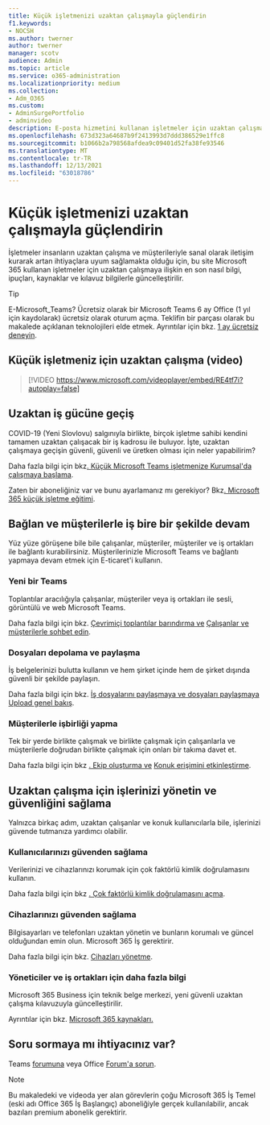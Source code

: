 ```yaml
---
title: Küçük işletmenizi uzaktan çalışmayla güçlendirin
f1.keywords:
- NOCSH
ms.author: twerner
author: twerner
manager: scotv
audience: Admin
ms.topic: article
ms.service: o365-administration
ms.localizationpriority: medium
ms.collection:
- Adm_O365
ms.custom:
- AdminSurgePortfolio
- adminvideo
description: E-posta hizmetini kullanan işletmeler için uzaktan çalışmayla ilgili en son nasıl bilgi, ipuçları, kaynaklar ve Microsoft 365.
ms.openlocfilehash: 673d323a64687b9f2413993d7ddd386529e1ffc8
ms.sourcegitcommit: b1066b2a798568afdea9c09401d52fa38fe93546
ms.translationtype: MT
ms.contentlocale: tr-TR
ms.lasthandoff: 12/13/2021
ms.locfileid: "63018786"
---
```

# <a name="empower-your-small-business-with-remote-work"></a>Küçük işletmenizi uzaktan çalışmayla güçlendirin

İşletmeler insanların uzaktan çalışma ve müşterileriyle sanal olarak iletişim kurarak artan ihtiyaçlara uyum sağlamakta olduğu için, bu site Microsoft 365 kullanan işletmeler için uzaktan çalışmaya ilişkin en son nasıl bilgi, ipuçları, kaynaklar ve kılavuz bilgilerle güncelleştirilir.

> [!TIP]
> E-Microsoft_Teams? Ücretsiz olarak bir Microsoft Teams 6 ay Office (1 yıl için kaydolarak) ücretsiz olarak oturum açma. Teklifin bir parçası olarak bu makalede açıklanan teknolojileri elde etmek. Ayrıntılar için bkz. [1 ay ücretsiz deneyin](https://aka.ms/SMBTeamsOffer).

## <a name="remote-work-for-your-small-business-video"></a>Küçük işletmeniz için uzaktan çalışma (video)

> [!VIDEO https://www.microsoft.com/videoplayer/embed/RE4tf7i?autoplay=false]

## <a name="transitioning-to-a-remote-workforce"></a>Uzaktan iş gücüne geçiş

COVID-19 (Yeni Slovlovu) salgınıyla birlikte, birçok işletme sahibi kendini tamamen uzaktan çalışacak bir iş kadrosu ile buluyor. İşte, uzaktan çalışmaya geçişin güvenli, güvenli ve üretken olması için neler yapabilirim?

Daha fazla bilgi için bkz[. Küçük Microsoft Teams işletmenize Kurumsal'da çalışmaya başlama](https://support.microsoft.com/office/6723dc43-dbc0-46e6-af49-8a2d1c5cb937).

Zaten bir aboneliğiniz var ve bunu ayarlamanız mı gerekiyor? Bkz[. Microsoft 365 küçük işletme eğitimi](../../business-video/index.yml).

## <a name="connect-with-employees-and-customers"></a>Bağlan ve müşterilerle iş bire bir şekilde devam

Yüz yüze görüşene bile bile çalışanlar, müşteriler, müşteriler ve iş ortakları ile bağlantı kurabilirsiniz. Müşterilerinizle Microsoft Teams ve bağlantı yapmaya devam etmek için E-ticaret'i kullanın.

### <a name="meet-up-in-teams"></a>Yeni bir Teams

Toplantılar aracılığıyla çalışanlar, müşteriler veya iş ortakları ile sesli, görüntülü ve web Microsoft Teams.

Daha fazla bilgi için bkz. [Çevrimiçi toplantılar barındırma ve](https://support.microsoft.com/office/65748808-a403-462c-a6e1-b169e5bc6c92) [Çalışanlar ve müşterilerle sohbet edin](https://support.microsoft.com/office/65748808-a403-462c-a6e1-b169e5bc6c92).

### <a name="store-and-share-files"></a>Dosyaları depolama ve paylaşma

İş belgelerinizi bulutta kullanın ve hem şirket içinde hem de şirket dışında güvenli bir şekilde paylaşın.

Daha fazla bilgi için bkz. [İş dosyalarını paylaşmaya ve dosyaları paylaşmaya](../../business-video/overview-file-sharing.md) [Upload genel bakış](https://support.microsoft.com/office/upload-and-share-files-57b669db-678e-424e-b0a0-15d19215cb12).

### <a name="collaborate-with-customers"></a>Müşterilerle işbirliği yapma

Tek bir yerde birlikte çalışmak ve birlikte çalışmak için çalışanlarla ve müşterilerle doğrudan birlikte çalışmak için onları bir takıma davet et.

Daha fazla bilgi için bkz [. Ekip oluşturma ve](https://support.microsoft.com/office/fccb4fa6-f864-4508-bdde-256e7384a14f) [Konuk erişimini etkinleştirme](/MicrosoftTeams/guest-access).

## <a name="manage-and-secure-your-business-to-run-remotely"></a>Uzaktan çalışma için işlerinizi yönetin ve güvenliğini sağlama

Yalnızca birkaç adım, uzaktan çalışanlar ve konuk kullanıcılarla bile, işlerinizi güvende tutmanıza yardımcı olabilir.

### <a name="secure-your-users"></a>Kullanıcılarınızı güvenden sağlama

Verilerinizi ve cihazlarınızı korumak için çok faktörlü kimlik doğrulamasını kullanın.

Daha fazla bilgi için bkz [. Çok faktörlü kimlik doğrulamasını açma](../security-and-compliance/set-up-multi-factor-authentication.md).

### <a name="secure-your-devices"></a>Cihazlarınızı güvenden sağlama

Bilgisayarları ve telefonları uzaktan yönetin ve bunların korumalı ve güncel olduğundan emin olun. Microsoft 365 İş gerektirir.

Daha fazla bilgi için bkz. [Cihazları yönetme](../../business-video/secure-win-10-pro-devices.md).

### <a name="more-for-admins-and-partners"></a>Yöneticiler ve iş ortakları için daha fazla bilgi

Microsoft 365 Business için teknik belge merkezi, yeni güvenli uzaktan çalışma kılavuzuyla güncelleştirilir.

Ayrıntılar için bkz. [Microsoft 365 kaynakları.](/microsoft-365/business)

## <a name="need-to-ask-a-question"></a>Soru sormaya mı ihtiyacınız var?

Teams [forumuna](https://answers.microsoft.com/msteams/forum) veya Office [Forum'a sorun](https://answers.microsoft.com).

> [!NOTE]
> Bu makaledeki ve videoda yer alan görevlerin çoğu Microsoft 365 İş Temel (eski adı Office 365 İş Başlangıç) aboneliğiyle gerçek kullanılabilir, ancak bazıları premium abonelik gerektirir.
